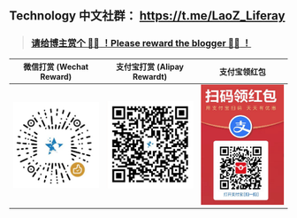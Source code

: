 ## Technology 中文社群： https://t.me/LaoZ_Liferay

> ### [请给博主赏个 :poultry_leg::poultry_leg: ！Please reward the blogger :poultry_leg::poultry_leg: ！]()

| 微信打赏 (Wechat Reward)     | 支付宝打赏 (Alipay Rewardt) |支付宝领红包 |
| ----------- | ----------- |----------- |
| ![Wechat Reward](./Pictures/Wechat%20Reward.png)      | ![Alipay Rewardt](Pictures/Alipay%20Rewardt.png)    | ![Alipay Red Packet.png](Pictures/Alipay%20Red%20Packet.png)   |
